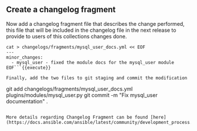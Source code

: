 ## Create a changelog fragment

Now add a changelog fragment file that describes the change performed, this file that will be included in the changelog file in the next release to provide to users of this collections changes done.

```
cat > changelogs/fragments/mysql_user_docs.yml << EOF
---
minor_changes:
  - mysql_user - fixed the module docs for the mysql_user module
EOF```{{execute}}

Finally, add the two files to git staging and commit the modification

```
git add changelogs/fragments/mysql_user_docs.yml plugins/modules/mysql_user.py
git commit -m "Fix mysql_user documentation" .
```{{execute}}

More details regarding Changelog Fragment can be found [here](https://docs.ansible.com/ansible/latest/community/development_process.html#changelogs).

